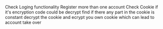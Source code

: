 Check Loging functionality
Register more than one account 
Check Cookie if it's encryption code could be decrypt
find if there any part in the cookie is constant
decrypt the cookie and ecrypt you own cookie which can lead to account take over